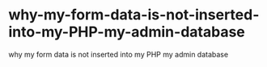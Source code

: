 # why-my-form-data-is-not-inserted-into-my-PHP-my-admin-database
why my form data is not inserted into my PHP my admin database
